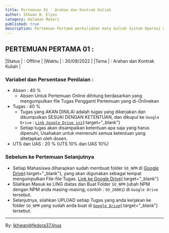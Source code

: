 ```yaml
---
title: Pertemuan 01 - Arahan dan Kontrak Kuliah 
author: Ikhwan N. Elyas
category: Halaman Materi
published: true
description: Pertemuan Pertama perkuliahan mata kuliah Sistem Operasi diisi dengan pengenalan, arahan serta kontrak kuliah oleh dosen pengampu mata kuliah.Mata kuliah ini membahas konsep sistem operasi, termasuk manajemen proses, memori, dan keamanan. Mahasiswa wajib aktif dalam diskusi, praktik, dan tugas. Penilaian adalah, Absen 40%, Tugas 40%, UTS 10%, UAS 10%. Plagiarisme dilarang, pelanggaran akademik dikenakan sanksi. Mahasiswa harus memahami kontrak kuliah sebagai pedoman perkuliahan.
---
```


## PERTEMUAN PERTAMA 01 :

|Status  | : Offline                    |
|Waktu   | : 30/09/2022                 |
|Tema    | : Arahan dan Kontrak Kuliah  |



### Variabel dan Persentase Penilaian :
- Absen  : 40 %
    - Absen Untuk Pertemuan Online dihitung berdasarkan yang mengumpulkan file Tugas Pengganti Pertemuan yang di-Onlinekan
- Tugas  : 40 %
    - Tugas yang AKAN DINILAI adalah tugas yang dikerjakan dan dikumpulkan SESUAI DENGAN KETENTUAN, dan dikupul ke `Google Drive` : [`Link Google Drive ini`](https://drive.google.com/drive/folders/1Z9rHmxCT8blT_MtRPgXQ2VOoNAbn7tb0?usp=share_link){:target="_blank"}
    - Setiap tugas akan disampaikan ketentuan apa saja yang harus dipenuhi, Usahakan untuk memenuhi semua ketentuan yang ditetapkan oleh dosen.
- UTS dan UAS : 20 % (UTS 10% dan UAS 10%)

###  Sebelum ke Pertemuan Selanjutnya 

- Setiap Mahasiswa diharapkan sudah membuat folder `SO_NPM` di [Google Drive](https://drive.google.com/drive/folders/1Z9rHmxCT8blT_MtRPgXQ2VOoNAbn7tb0?usp=share_link){:target="_blank"}, yang akan digunakan sebagai tempat mengumpulkan File-file Tugas. [Link ke Google Drive](https://drive.google.com/drive/folders/1Z9rHmxCT8blT_MtRPgXQ2VOoNAbn7tb0?usp=share_link){:target="_blank"}
- Silahkan Masuk ke LING diatas dan Buat Folder `SO_NPM` (ubah NPM dengan NPM anda masing-masing; contoh : `SO_20001`) di `Google Drive`  tersebut.
- Selanjutnya, silahkan UPLOAD setiap Tugas yang anda kerjakan ke folder `SO_NPM` yang sudah anda buat di [`Google Drive`](https://drive.google.com/drive/folders/1Z9rHmxCT8blT_MtRPgXQ2VOoNAbn7tb0?usp=share_link){:target="_blank"} tersebut.




***
By: Ikhwan@fedora37.linux
